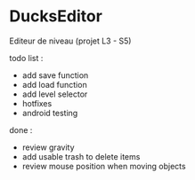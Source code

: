 # DucksEditor
Editeur de niveau (projet L3 - S5)

todo list :
- add save function
- add load function
- add level selector
- hotfixes
- android testing

done :
- review gravity
- add usable trash to delete items
- review mouse position when moving objects
